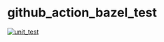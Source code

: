 # github_action_bazel_test

[![unit_test](https://github.com/hotsuyuki/github_action_bazel_test/actions/workflows/unit_test.yml/badge.svg)](https://github.com/hotsuyuki/github_action_bazel_test/actions/workflows/unit_test.yml)
